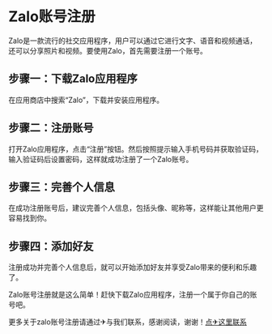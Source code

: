 # Zalo账号注册

Zalo是一款流行的社交应用程序，用户可以通过它进行文字、语音和视频通话，还可以分享照片和视频。要使用Zalo，首先需要注册一个账号。

## 步骤一：下载Zalo应用程序
在应用商店中搜索“Zalo”，下载并安装应用程序。

## 步骤二：注册账号
打开Zalo应用程序，点击“注册”按钮。然后按照提示输入手机号码并获取验证码，输入验证码后设置密码，这样就成功注册了一个Zalo账号。

## 步骤三：完善个人信息
在成功注册账号后，建议完善个人信息，包括头像、昵称等，这样能让其他用户更容易找到你。

## 步骤四：添加好友
注册成功并完善个人信息后，就可以开始添加好友并享受Zalo带来的便利和乐趣了。

Zalo账号注册就是这么简单！赶快下载Zalo应用程序，注册一个属于你自己的账号吧。

更多关于zalo账号注册请通过✈与我们联系，感谢阅读，谢谢！[点✈这里联系](https://lm.k02.cc)
